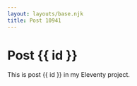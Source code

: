 ```yaml
---
layout: layouts/base.njk
title: Post 10941
---
```


# Post {{ id }}

This is post {{ id }} in my Eleventy project.
